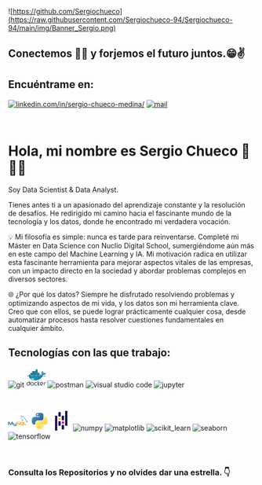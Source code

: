 ![https://github.com/Sergiochueco](https://raw.githubusercontent.com/Sergiochueco-94/Sergiochueco-94/main/img/Banner_Sergio.png)

## Conectemos 👨‍💻 y forjemos el futuro juntos.😁✌
## Encuéntrame en:

<p align="left">
    <div>
    <a href="https://www.linkedin.com/in/sergio-chueco-medina/" target="blank"><img align="center" src="https://www.vectorlogo.zone/logos/linkedin/linkedin-icon.svg" alt="linkedin.com/in/sergio-chueco-medina/" height="30" width="40" /></a> 
    <a href="mailto:sergiochuecomedina@gmail.com?Subject=Hola%20Sergio%20nos%20gustaría%20conocerte" target="blank"><img align="center" src="https://www.vectorlogo.zone/logos/gmail/gmail-icon.svg" height="35" width="35px" alt="mail"></a> 
    <div/>
</p>
<br>

# Hola, mi nombre es Sergio Chueco 👋👨‍💻

Soy Data Scientist & Data Analyst.

Tienes antes ti a un apasionado del aprendizaje constante y la resolución de desafíos. He redirigido mi camino hacia el fascinante mundo de la tecnología y los datos, donde he encontrado mi verdadera vocación.

💡 Mi filosofía es simple: nunca es tarde para reinventarse. Completé mi Máster en Data Science con Nuclio Digital School, sumergiéndome aún más en este campo del Machine Learning y IA. Mi motivación radica en utilizar esta fascinante herramienta para mejorar aspectos vitales de las empresas, con un impacto directo en la sociedad y abordar problemas complejos en diversos sectores.

🌐 ¿Por qué los datos? Siempre he disfrutado resolviendo problemas y optimizando aspectos de mi vida, y los datos son mi herramienta clave. Creo que con ellos, se puede lograr prácticamente cualquier cosa, desde automatizar procesos hasta resolver cuestiones fundamentales en cualquier ámbito.


## Tecnologías con las que trabajo:


<p align="left">
    <img src="https://www.vectorlogo.zone/logos/git-scm/git-scm-icon.svg" alt="git" width="40" height="40" />
    <img src="https://raw.githubusercontent.com/devicons/devicon/master/icons/docker/docker-original-wordmark.svg" alt="docker" width="40" height="40" /> 
    <img src="https://www.vectorlogo.zone/logos/getpostman/getpostman-icon.svg" alt="postman" width="40" height="40" />
    <img src="https://www.vectorlogo.zone/logos/visualstudio_code/visualstudio_code-ar21.svg" alt="visual studio code" width="90" height="40" />
    <img src="https://www.vectorlogo.zone/logos/jupyter/jupyter-ar21.svg" alt="jupyter" width="90" height="40" />
</p>

<br> 

<p align="left"> 
    <img src="https://raw.githubusercontent.com/devicons/devicon/master/icons/mysql/mysql-original-wordmark.svg" alt="mysql" width="40" height="40"/> 
    <img src="https://raw.githubusercontent.com/devicons/devicon/master/icons/python/python-original.svg" alt="python" width="40" height="40"/> 
    <img src="https://raw.githubusercontent.com/devicons/devicon/2ae2a900d2f041da66e950e4d48052658d850630/icons/pandas/pandas-original.svg" alt="pandas" width="40" height="40"/> 
    <img src="https://upload.wikimedia.org/wikipedia/commons/6/67/Numpy-svgrepo-com.svg?uselang=es" alt="numpy" width="40" height="40"/>
    <img src="https://matplotlib.org/_static/logo2.svg" alt="matplotlib" width="90" height="40"/> 
    <img src="https://upload.wikimedia.org/wikipedia/commons/0/05/Scikit_learn_logo_small.svg" alt="scikit_learn" width="60" height="40"/>
    <img src="https://seaborn.pydata.org/_images/logo-mark-lightbg.svg" alt="seaborn" width="40" height="40"/> 
    <img src="https://www.vectorlogo.zone/logos/tensorflow/tensorflow-icon.svg" alt="tensorflow" width="40" height="40"/>
</p>

<br>

### Consulta los Repositorios y no olvides dar una estrella. 👇



